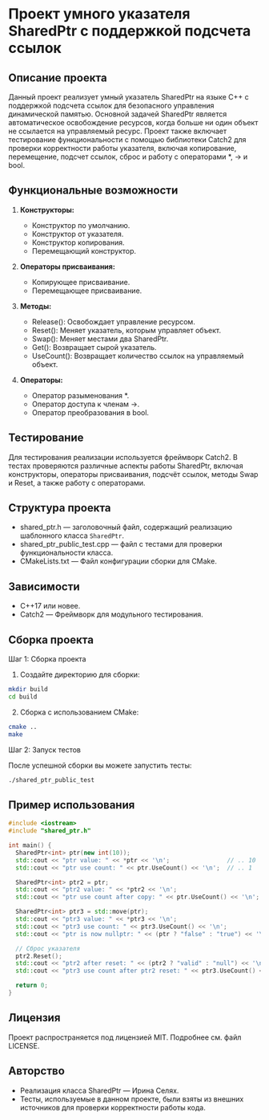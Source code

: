 # Проект умного указателя SharedPtr с поддержкой подсчета ссылок

## Описание проекта
Данный проект реализует умный указатель SharedPtr на языке C++ с поддержкой подсчета ссылок для безопасного управления динамической памятью. Основной задачей SharedPtr является автоматическое освобождение ресурсов, когда больше ни один объект не ссылается на управляемый ресурс. Проект также включает тестирование функциональности с помощью библиотеки Catch2 для проверки корректности работы указателя, включая копирование, перемещение, подсчет ссылок, сброс и работу с операторами *, -> и bool.

## Функциональные возможности
1. **Конструкторы:**

   - Конструктор по умолчанию.
   - Конструктор от указателя.
   - Конструктор копирования.
   - Перемещающий конструктор.

2. **Операторы присваивания:**
   - Копирующее присваивание.
   - Перемещающее присваивание.
     
3. **Методы:**

   - Release(): Освобождает управление ресурсом.
   - Reset(): Меняет указатель, которым управляет объект.
   - Swap(): Меняет местами два SharedPtr.
   - Get(): Возвращает сырой указатель.
   - UseCount(): Возвращает количество ссылок на управляемый объект.

4. **Операторы:**

   - Оператор разыменования *.
   - Оператор доступа к членам ->.
   - Оператор преобразования в bool.

## Тестирование
Для тестирования реализации используется фреймворк Catch2. В тестах проверяются различные аспекты работы SharedPtr, включая конструкторы, операторы присваивания, подсчёт ссылок, методы Swap и Reset, а также работу с операторами.

## Структура проекта
+ shared_ptr.h — заголовочный файл, содержащий реализацию шаблонного класса `SharedPtr`.
+ shared_ptr_public_test.cpp — файл с тестами для проверки функциональности класса.
+ CMakeLists.txt — Файл конфигурации сборки для CMake.

## Зависимости
+ C++17 или новее.
+ Catch2 — Фреймворк для модульного тестирования.

## Сборка проекта
Шаг 1: Сборка проекта
1. Создайте директорию для сборки:
```bash
mkdir build
cd build
```
2. Сборка с использованием CMake:
```bash
cmake ..
make
```
Шаг 2: Запуск тестов

После успешной сборки вы можете запустить тесты:
```bash
./shared_ptr_public_test
```

## Пример использования
```cpp
#include <iostream>
#include "shared_ptr.h"

int main() {
  SharedPtr<int> ptr(new int(10));
  std::cout << "ptr value: " << *ptr << '\n';                // .. 10
  std::cout << "ptr use count: " << ptr.UseCount() << '\n';  // .. 1

  SharedPtr<int> ptr2 = ptr;
  std::cout << "ptr2 value: " << *ptr2 << '\n';                         // ..10
  std::cout << "ptr use count after copy: " << ptr.UseCount() << '\n';  // .. 2

  SharedPtr<int> ptr3 = std::move(ptr);
  std::cout << "ptr3 value: " << *ptr3 << '\n';                             // .. 10
  std::cout << "ptr3 use count: " << ptr3.UseCount() << '\n';               // .. 2
  std::cout << "ptr is now nullptr: " << (ptr ? "false" : "true") << '\n';  // .. true

  // Сброс указателя
  ptr2.Reset();
  std::cout << "ptr2 after reset: " << (ptr2 ? "valid" : "null") << '\n';       // .. null
  std::cout << "ptr3 use count after ptr2 reset: " << ptr3.UseCount() << '\n';  // .. 1

  return 0;
}
```

## Лицензия
Проект распространяется под лицензией MIT. Подробнее см. файл LICENSE.

## Авторство
+ Реализация класса SharedPtr — Ирина Селях.
+ Тесты, используемые в данном проекте, были взяты из внешних источников для проверки корректности работы кода.
